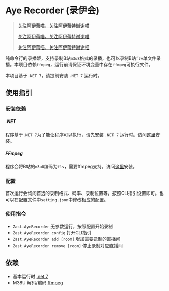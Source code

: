 # Aye Recorder (录伊会)
> [关注阿伊蕾喵，关注阿伊蕾特谢谢喵](https://space.bilibili.com/117906)
>
> [关注阿伊蕾喵，关注阿伊蕾特谢谢喵](https://space.bilibili.com/117906)
>
> [关注阿伊蕾喵，关注阿伊蕾特谢谢喵](https://space.bilibili.com/117906)

纯命令行的录播姬，支持录制B站`m3u8`格式的录播，也可以录制B站`flv`单文件录播。本项目依赖`ffmpeg`，运行前请保证环境变量中存在`ffmpeg`可执行文件。

本项目基于`.NET 7`，请提前安装 `.NET 7` 运行时。

## 使用指引

### 安装依赖
##### .NET
程序基于`.NET 7`为了能让程序可以执行，请先安装 `.NET 7` 运行时。访问[这里](https://dotnet.microsoft.com/en-us/download/dotnet/7.0)安装。

##### FFmpeg
程序会将B站的`m3u8`编码为`flv`，需要ffmpeg支持。访问[这里](https://ffmpeg.org/download.html)安装。


### 配置
首次运行会询问首选的录制格式、码率、录制位置等，按照CLI指引设置即可。也可以在配置文件中`setting.json`中修改相应的配置。

### 使用指令
- `Zast.AyeRecorder` 无参数运行，按照配置开始录制
- `Zast.AyeRecorder config` 打开CLI指引
- `Zast.AyeRecorder add [room]` 增加需要录制的直播间
- `Zast.AyeRecorder remove [room]` 停止录制对应直播间

###

## 依赖
- 基本运行时 [.net 7](https://dotnet.microsoft.com/en-us/download/dotnet/7.0)
- M38U 解码/编码 [ffmpeg](https://ffmpeg.org/download.html)

